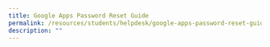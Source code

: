 ```yaml
---
title: Google Apps Password Reset Guide
permalink: /resources/students/helpdesk/google-apps-password-reset-guide/
description: ""
---
```

